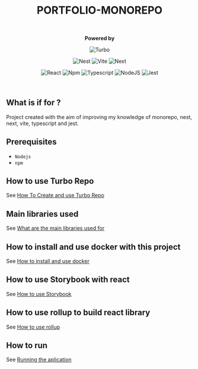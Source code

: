 <div align="center">
  <h1>PORTFOLIO-MONOREPO</h1>
   <br/>
   <p>
    <strong>Powered by</strong>

![Turbo](https://img.shields.io/badge/Turborepo-orangered?style=for-the-badge&logo=turborepo&logoColor=white)

![Nest](https://img.shields.io/badge/-NestJs-ea2845?style=for-the-badge&logo=nestjs&logoColor=white)
![Vite](https://img.shields.io/badge/Vite-646CFF?style=for-the-badge&logo=turborepo&logoColor=white)
![Next](https://img.shields.io/badge/next.js-000000?style=for-the-badge&logo=nextdotjs&logoColor=white)

![React](https://shields.io/badge/react-black?logo=react&style=falt)
![Npm](https://shields.io/badge/npm-gray?logo=npm&style=falt)
![Typescript](https://img.shields.io/badge/typescript-%23323330.svg?style=falt&logo=typescript&logoColor=%233178C6)
![NodeJS](https://img.shields.io/badge/node.js-6DA55F?style=falt&logo=node.js&logoColor=white)
![Jest](https://img.shields.io/badge/jest-C53d15.svg?style=falt&logo=jest&logoColor=white)
</p>
</div>

<br/>

## What is if for ?
Project created with the aim of improving my knowledge of monorepo, nest, next, vite, typescript and jest.

## Prerequisites

- `Nodejs`
- `npm`

## How to use Turbo Repo
See [How To Create and use Turbo Repo](HOW-TO-USE-TURBOREPO.md)

## Main libraries used
See [What are the main libraries used for](MOST-USED-LIBRARY.md)

## How to install and use docker with this project
See [How to install and use docker](HOW-USING-DOCKER-WITH-THIS-PROJECT.md)

## How to use Storybook with react
See [How to use Storybook](HOW-TO-USE-STORYBOOK-WITH-REACT.md)

## How to use rollup to build react library
See [How to use rollup](HOW-TO-USE-ROLLUP-TO-BUILD-REACT-LIBRARY.md)
## How to run
See [Running the aplication](HOW-TO-RUN.md)